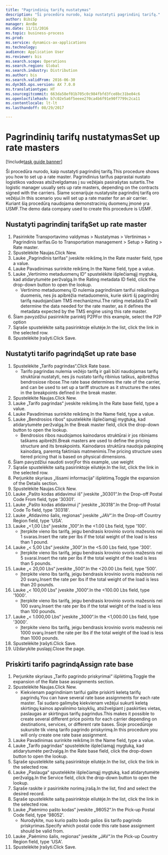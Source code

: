 ```yaml
--- 
title: "Pagrindinių tarifų nustatymas"
description: "Ši procedūra nurodo, kaip nustatyti pagrindinį tarifą."
author: BibiSp
manager: AnnBe
ms.date: 11/11/2016
ms.topic: business-process
ms.prod: 
ms.service: dynamics-ax-applications
ms.technology: 
audience: Application User
ms.reviewer: bis
ms.search.scope: Operations
ms.search.region: Global
ms.search.industry: Distribution
ms.author: bis
ms.search.validFrom: 2016-06-30
ms.dyn365.ops.version: AX 7.0.0
ms.translationtype: HT
ms.sourcegitcommit: 663da58ef01b705c0c984fbfd3fce8bc31be04c6
ms.openlocfilehash: b7c02e5a6f5eeee270ca4b6f91e90f7799c2ca11
ms.contentlocale: lt-lt
ms.lasthandoff: 08/29/2017

---
```

# <a name="set-up-rate-masters"></a><span data-ttu-id="865c9-103">Pagrindinių tarifų nustatymas</span><span class="sxs-lookup"><span data-stu-id="865c9-103">Set up rate masters</span></span>

[!include[task guide banner](../../includes/task-guide-banner.md)]

<span data-ttu-id="865c9-104">Ši procedūra nurodo, kaip nustatyti pagrindinį tarifą.</span><span class="sxs-lookup"><span data-stu-id="865c9-104">This procedure shows you how to set up a rate master.</span></span> <span data-ttu-id="865c9-105">Pagrindinius tarifus paprastai nustato logistikos vadovas atsižvelgdamas į su vežėjais pasirašytas sutartis.</span><span class="sxs-lookup"><span data-stu-id="865c9-105">The logistic manager usually sets up rate masters, depending on the contracts signed with the carriers.</span></span> <span data-ttu-id="865c9-106">Šiame scenarijuje nustatysite pagrindinį tarifą oro vežėjui.</span><span class="sxs-lookup"><span data-stu-id="865c9-106">In this scenario you will set up a rate master for an air carrier.</span></span> <span data-ttu-id="865c9-107">Kuriant šią procedūrą naudojama demonstracinių duomenų įmonė yra USMF.</span><span class="sxs-lookup"><span data-stu-id="865c9-107">The demo data company used to create this procedure is USMF.</span></span>


## <a name="set-up-rate-master"></a><span data-ttu-id="865c9-108">Nustatyti pagrindinį tarifą</span><span class="sxs-lookup"><span data-stu-id="865c9-108">Set up rate master</span></span>
1. <span data-ttu-id="865c9-109">Pasirinkite Transportavimo valdymas > Nustatymas > Vertinimas > Pagrindinis tarifas.</span><span class="sxs-lookup"><span data-stu-id="865c9-109">Go to Transportation management > Setup > Rating > Rate master.</span></span>
2. <span data-ttu-id="865c9-110">Spustelėkite Naujas.</span><span class="sxs-lookup"><span data-stu-id="865c9-110">Click New.</span></span>
3. <span data-ttu-id="865c9-111">Lauke „Pagrindinis tarifas“ įveskite reikšmę.</span><span class="sxs-lookup"><span data-stu-id="865c9-111">In the Rate master field, type a value.</span></span>
4. <span data-ttu-id="865c9-112">Lauke Pavadinimas surinkite reikšmę.</span><span class="sxs-lookup"><span data-stu-id="865c9-112">In the Name field, type a value.</span></span>
5. <span data-ttu-id="865c9-113">Lauke „Vertinimo metaduomenų ID“ spustelėkite išplečiamąjį mygtuką, kad atidarytumėte peržvalgą.</span><span class="sxs-lookup"><span data-stu-id="865c9-113">In the Rating metadata ID field, click the drop-down button to open the lookup.</span></span>
    * <span data-ttu-id="865c9-114">Vertinimo metaduomenų ID nulemia pagrindiniam tarifui reikalingus duomenis, nes jis apibrėžia metaduomenis, kurie skirti šį pagrindinį tarifą naudojančiam TMS mechanizmui.</span><span class="sxs-lookup"><span data-stu-id="865c9-114">The rating metadata ID will determine the data needed for the rate master, as it defines the metadata expected by the TMS engine using this rate master.</span></span>  
6. <span data-ttu-id="865c9-115">Šiam pavyzdžiui pasirinkite parinktį P2P</span><span class="sxs-lookup"><span data-stu-id="865c9-115">For this example, select the P2P option</span></span>
7. <span data-ttu-id="865c9-116">Sąraše spustelėkite saitą pasirinktoje eilutėje.</span><span class="sxs-lookup"><span data-stu-id="865c9-116">In the list, click the link in the selected row.</span></span>
8. <span data-ttu-id="865c9-117">Spustelėkite Įrašyti.</span><span class="sxs-lookup"><span data-stu-id="865c9-117">Click Save.</span></span>

## <a name="set-up-rate-base"></a><span data-ttu-id="865c9-118">Nustatyti tarifo pagrindą</span><span class="sxs-lookup"><span data-stu-id="865c9-118">Set up rate base</span></span>
1. <span data-ttu-id="865c9-119">Spustelėkite „Tarifo pagrindas“.</span><span class="sxs-lookup"><span data-stu-id="865c9-119">Click Rate base.</span></span>
    * <span data-ttu-id="865c9-120">Tarifo pagrindas nulemia vežėjo tarifą ir gali būti naudojamas tarifų struktūrai nustatyti, nes jis nustato tarifų ribinius taškus, apibrėžtus bendrosiose ribose.</span><span class="sxs-lookup"><span data-stu-id="865c9-120">The rate base determines the rate of the carrier, and can be used to set up a tariff structure as it structures the rates in the breakpoints defined in the break master.</span></span>  
2. <span data-ttu-id="865c9-121">Spustelėkite Naujas.</span><span class="sxs-lookup"><span data-stu-id="865c9-121">Click New.</span></span>
3. <span data-ttu-id="865c9-122">Lauke „Tarifo pagrindas“ įveskite reikšmę.</span><span class="sxs-lookup"><span data-stu-id="865c9-122">In the Rate base field, type a value.</span></span>
4. <span data-ttu-id="865c9-123">Lauke Pavadinimas surinkite reikšmę.</span><span class="sxs-lookup"><span data-stu-id="865c9-123">In the Name field, type a value.</span></span>
5. <span data-ttu-id="865c9-124">Lauke „Bendrosios ribos“ spustelėkite išplečiamąjį mygtuką, kad atidarytumėte peržvalgą.</span><span class="sxs-lookup"><span data-stu-id="865c9-124">In the Break master field, click the drop-down button to open the lookup.</span></span>
    * <span data-ttu-id="865c9-125">Bendrosios ribos naudojamos kainodaros struktūrai ir jos ribiniams taškams apibrėžti.</span><span class="sxs-lookup"><span data-stu-id="865c9-125">Break masters are used to define the pricing structure and its breakpoints.</span></span> <span data-ttu-id="865c9-126">Kainodaros struktūra naudoja pakopinę kainodarą, paremtą faktiniais matmenimis.</span><span class="sxs-lookup"><span data-stu-id="865c9-126">The pricing structure uses tiered pricing that is based on physical dimensions.</span></span>  
6. <span data-ttu-id="865c9-127">Šiam pavyzdžiui naudoti svorį</span><span class="sxs-lookup"><span data-stu-id="865c9-127">For this example, use weight</span></span>
7. <span data-ttu-id="865c9-128">Sąraše spustelėkite saitą pasirinktoje eilutėje.</span><span class="sxs-lookup"><span data-stu-id="865c9-128">In the list, click the link in the selected row.</span></span>
8. <span data-ttu-id="865c9-129">Perjunkite skyriaus „Išsami informacija“ išplėtimą.</span><span class="sxs-lookup"><span data-stu-id="865c9-129">Toggle the expansion of the Details section.</span></span>
9. <span data-ttu-id="865c9-130">Spustelėkite Naujas.</span><span class="sxs-lookup"><span data-stu-id="865c9-130">Click New.</span></span>
10. <span data-ttu-id="865c9-131">Lauke „Pašto kodas atidavimui iš“ įveskite „30301“.</span><span class="sxs-lookup"><span data-stu-id="865c9-131">In the Drop-off Postal Code From field, type '30301'.</span></span>
11. <span data-ttu-id="865c9-132">Lauke „Pašto kodas atidavimui į“ įveskite „30318“.</span><span class="sxs-lookup"><span data-stu-id="865c9-132">In the Drop-off Postal Code To field, type '30318'.</span></span>
12. <span data-ttu-id="865c9-133">Lauke „Atidavimo šalis, regionas“ įveskite „JAV“.</span><span class="sxs-lookup"><span data-stu-id="865c9-133">In the Drop-off Country Region field, type 'USA'.</span></span>
13. <span data-ttu-id="865c9-134">Lauke „<1,00 Lbs“ įveskite „100“.</span><span class="sxs-lookup"><span data-stu-id="865c9-134">In the <1.00 Lbs field, type '100'.</span></span>
    * <span data-ttu-id="865c9-135">Įterpkite vieno lbs tarifą, jeigu bendrasis krovinio svoris mažesnis nei 1 svaras.</span><span class="sxs-lookup"><span data-stu-id="865c9-135">Insert the rate per lbs if the total weight of the load is less than 1 pound.</span></span>  
14. <span data-ttu-id="865c9-136">Lauke „< 5,00 Lbs“ įveskite „300“.</span><span class="sxs-lookup"><span data-stu-id="865c9-136">In the <5.00 Lbs field, type '300'.</span></span>
    * <span data-ttu-id="865c9-137">Įterpkite vieno lbs tarifą, jeigu bendrasis krovinio svoris mažesnis nei 5 svarai.</span><span class="sxs-lookup"><span data-stu-id="865c9-137">Insert the rate per lbs if the total weight of the load is less than 5 pounds.</span></span>  
15. <span data-ttu-id="865c9-138">Lauke „< 20,00 Lbs“ įveskite „500“.</span><span class="sxs-lookup"><span data-stu-id="865c9-138">In the <20.00 Lbs field, type '500'.</span></span>
    * <span data-ttu-id="865c9-139">Įterpkite vieno lbs tarifą, jeigu bendrasis krovinio svoris mažesnis nei 20 svarų.</span><span class="sxs-lookup"><span data-stu-id="865c9-139">Insert the rate per lbs if the total weight of the load is less than 20 pounds.</span></span>  
16. <span data-ttu-id="865c9-140">Lauke „< 100,00 Lbs“ įveskite „1000“.</span><span class="sxs-lookup"><span data-stu-id="865c9-140">In the <100.00 Lbs field, type '1000'.</span></span>
    * <span data-ttu-id="865c9-141">Įterpkite vieno lbs tarifą, jeigu bendrasis krovinio svoris mažesnis nei 100 svarų.</span><span class="sxs-lookup"><span data-stu-id="865c9-141">Insert the rate per lbs if the total weight of the load is less than 100 pounds.</span></span>  
17. <span data-ttu-id="865c9-142">Lauke „< 1.000,00 Lbs“ įveskite „3000“.</span><span class="sxs-lookup"><span data-stu-id="865c9-142">In the <1,000.00 Lbs field, type '3000'.</span></span>
    * <span data-ttu-id="865c9-143">Įterpkite vieno lbs tarifą, jeigu bendrasis krovinio svoris mažesnis nei 1000 svarų.</span><span class="sxs-lookup"><span data-stu-id="865c9-143">Insert the rate per lbs if the total weight of the load is less than 1000 pounds.</span></span>  
18. <span data-ttu-id="865c9-144">Spustelėkite Įrašyti.</span><span class="sxs-lookup"><span data-stu-id="865c9-144">Click Save.</span></span>
19. <span data-ttu-id="865c9-145">Uždarykite puslapį.</span><span class="sxs-lookup"><span data-stu-id="865c9-145">Close the page.</span></span>

## <a name="assign-rate-base"></a><span data-ttu-id="865c9-146">Priskirti tarifo pagrindą</span><span class="sxs-lookup"><span data-stu-id="865c9-146">Assign rate base</span></span>
1. <span data-ttu-id="865c9-147">Perjunkite skyriaus „Tarifo pagrindo priskyrimai“ išplėtimą.</span><span class="sxs-lookup"><span data-stu-id="865c9-147">Toggle the expansion of the Rate base assignments section.</span></span>
2. <span data-ttu-id="865c9-148">Spustelėkite Naujas.</span><span class="sxs-lookup"><span data-stu-id="865c9-148">Click New.</span></span>
    * <span data-ttu-id="865c9-149">Kiekvienam pagrindiniam tarifui galite priskirti keletą tarifų pagrindų.</span><span class="sxs-lookup"><span data-stu-id="865c9-149">You can have several rate base assignments for each rate master.</span></span> <span data-ttu-id="865c9-150">Tai sudaro galimybę kiekvienam vežėjui sukurti keletą skirtingų kainos apvalinimo taisyklių, atsižvelgiant į paskirties vietas, paslaugas ar skirtingus tarifų pagrindus.</span><span class="sxs-lookup"><span data-stu-id="865c9-150">This makes it possible to create several different price points for each carrier depending on destinations, services, or different rate bases.</span></span> <span data-ttu-id="865c9-151">Šioje procedūroje sukursite tik vieną tarifo pagrindo priskyrimą.</span><span class="sxs-lookup"><span data-stu-id="865c9-151">In this procedure you will only create one rate base assignment.</span></span>  
3. <span data-ttu-id="865c9-152">Lauke Pavadinimas surinkite reikšmę.</span><span class="sxs-lookup"><span data-stu-id="865c9-152">In the Name field, type a value.</span></span>
4. <span data-ttu-id="865c9-153">Lauke „Tarifo pagrindas“ spustelėkite išplečiamąjį mygtuką, kad atidarytumėte peržvalgą.</span><span class="sxs-lookup"><span data-stu-id="865c9-153">In the Rate base field, click the drop-down button to open the lookup.</span></span>
5. <span data-ttu-id="865c9-154">Sąraše spustelėkite saitą pasirinktoje eilutėje.</span><span class="sxs-lookup"><span data-stu-id="865c9-154">In the list, click the link in the selected row.</span></span>
6. <span data-ttu-id="865c9-155">Lauke „Paslauga“ spustelėkite išplečiamąjį mygtuką, kad atidarytumėte peržvalgą.</span><span class="sxs-lookup"><span data-stu-id="865c9-155">In the Service field, click the drop-down button to open the lookup.</span></span>
7. <span data-ttu-id="865c9-156">Sąraše raskite ir pasirinkite norimą įrašą.</span><span class="sxs-lookup"><span data-stu-id="865c9-156">In the list, find and select the desired record.</span></span>
8. <span data-ttu-id="865c9-157">Sąraše spustelėkite saitą pasirinktoje eilutėje.</span><span class="sxs-lookup"><span data-stu-id="865c9-157">In the list, click the link in the selected row.</span></span>
9. <span data-ttu-id="865c9-158">Lauke „Paėmimo pašto kodas“ įveskite „98052“.</span><span class="sxs-lookup"><span data-stu-id="865c9-158">In the Pick-up Postal Code field, type '98052'.</span></span>
    * <span data-ttu-id="865c9-159">Nurodykite, nuo kurio pašto kodo galios šis tarifo pagrindo priskyrimas.</span><span class="sxs-lookup"><span data-stu-id="865c9-159">Specify which postal code this rate base assignment should be valid from.</span></span>    
10. <span data-ttu-id="865c9-160">Lauke „Paėmimo šalis, regionas“ įveskite „JAV“.</span><span class="sxs-lookup"><span data-stu-id="865c9-160">In the Pick-up Country Region field, type 'USA'.</span></span>
11. <span data-ttu-id="865c9-161">Spustelėkite Įrašyti.</span><span class="sxs-lookup"><span data-stu-id="865c9-161">Click Save.</span></span>


